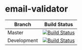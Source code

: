 # email-validator

| Branch        | Build Status  |
| ------------- |:-------------:|
| Master        | [![Build Status](https://travis-ci.org/sagarkarnati/email-validator.svg?branch=master)](https://travis-ci.org/sagarkarnati/email-validator) |
| Development   | [![Build Status](https://travis-ci.org/sagarkarnati/email-validator.svg?branch=development)](https://travis-ci.org/sagarkarnati/email-validator)      |

